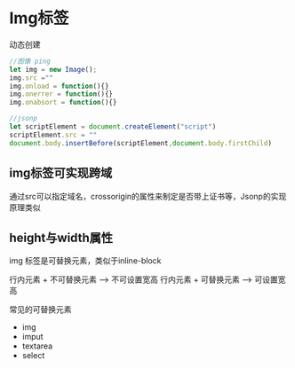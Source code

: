 # Img标签

动态创建

```js
//图像 ping
let img = new Image();
img.src =""
img.onload = function(){}
img.onerrer = function(){}
img.onabsort = function(){}

//jsonp
let scriptElement = document.createElement("script")
scriptElement.src = ""
document.body.insertBefore(scriptElement,document.body.firstChild)
```

## img标签可实现跨域

通过src可以指定域名，crossorigin的属性来制定是否带上证书等，Jsonp的实现原理类似

## height与width属性

img 标签是可替换元素，类似于inline-block

行内元素 + 不可替换元素  --> 不可设置宽高
行内元素 + 可替换元素   --> 可设置宽高

常见的可替换元素

* img
* imput
* textarea
* select

